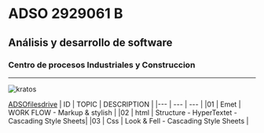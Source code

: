# ADSO 2929061 B
## Análisis y desarrollo de software 
### Centro de procesos Industriales y Construccion 
---

![kratos](https://tinyurl.com/38adxueh)

[ADSOfilesdrive](https://tinyurl.com/wnkk334u)
| ID |  TOPIC | DESCRIPTION                                     |
|--- | ---    | ---                                             |
|01  | Emet   | WORK FLOW - Markup & stylish                    |
|02  | html   | Structure - HyperTextet - Cascading Style Sheets|
|03  | Css    | Look & Fell - Cascading Style Sheets            |
